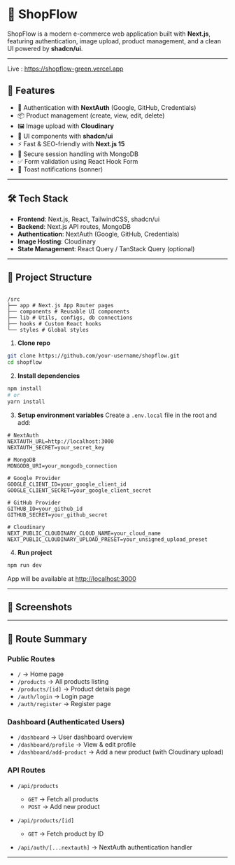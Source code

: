 
# 🛒 ShopFlow

ShopFlow is a modern e-commerce web application built with **Next.js**, featuring authentication, image upload, product management, and a clean UI powered by **shadcn/ui**.

---

Live : https://shopflow-green.vercel.app

## 🚀 Features

- 🔐 Authentication with **NextAuth** (Google, GitHub, Credentials)
- 📦 Product management (create, view, edit, delete)
- 🖼️ Image upload with **Cloudinary**
- 🎨 UI components with **shadcn/ui**
- ⚡ Fast & SEO-friendly with **Next.js 15**
- 🍪 Secure session handling with MongoDB
- ✅ Form validation using React Hook Form
- 🔔 Toast notifications (sonner)

---

## 🛠️ Tech Stack

- **Frontend**: Next.js, React, TailwindCSS, shadcn/ui
- **Backend**: Next.js API routes, MongoDB
- **Authentication**: NextAuth (Google, GitHub, Credentials)
- **Image Hosting**: Cloudinary
- **State Management**: React Query / TanStack Query (optional)

---

## 📂 Project Structure
```

/src
├── app # Next.js App Router pages
├── components # Reusable UI components
├── lib # Utils, configs, db connections
├── hooks # Custom React hooks
└── styles # Global styles

````



1. **Clone repo**

```bash
git clone https://github.com/your-username/shopflow.git
cd shopflow
````

2. **Install dependencies**

```bash
npm install
# or
yarn install
```

3. **Setup environment variables**
   Create a `.env.local` file in the root and add:

```env
# NextAuth
NEXTAUTH_URL=http://localhost:3000
NEXTAUTH_SECRET=your_secret_key

# MongoDB
MONGODB_URI=your_mongodb_connection

# Google Provider
GOOGLE_CLIENT_ID=your_google_client_id
GOOGLE_CLIENT_SECRET=your_google_client_secret

# GitHub Provider
GITHUB_ID=your_github_id
GITHUB_SECRET=your_github_secret

# Cloudinary
NEXT_PUBLIC_CLOUDINARY_CLOUD_NAME=your_cloud_name
NEXT_PUBLIC_CLOUDINARY_UPLOAD_PRESET=your_unsigned_upload_preset
```

4. **Run project**

```bash
npm run dev
```

App will be available at [http://localhost:3000](http://localhost:3000)

---

## 📸 Screenshots

---




## 📍 Route Summary

### Public Routes

- `/` → Home page
- `/products` → All products listing
- `/products/[id]` → Product details page
- `/auth/login` → Login page
- `/auth/register` → Register page

### Dashboard (Authenticated Users)

- `/dashboard` → User dashboard overview
- `/dashboard/profile` → View & edit profile
- `/dashboard/add-product` → Add a new product (with Cloudinary upload)


### API Routes

- `/api/products`

  - `GET` → Fetch all products
  - `POST` → Add new product

- `/api/products/[id]`

  - `GET` → Fetch product by ID

- `/api/auth/[...nextauth]` → NextAuth authentication handler

---



